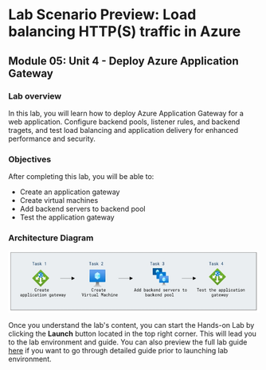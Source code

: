 # Lab Scenario Preview: Load balancing HTTP(S) traffic in Azure

## Module 05: Unit 4 - Deploy Azure Application Gateway

### Lab overview

In this lab, you will learn how to deploy Azure Application Gateway for a web application. Configure backend pools, listener rules, and backend tragets, and test load balancing and application delivery for enhanced performance and security.

### Objectives
  
After completing this lab, you will be able to:

-  Create an application gateway
-  Create virtual machines
-  Add backend servers to backend pool
-  Test the application gateway


### Architecture Diagram

![](media/M5-U4.png) 

Once you understand the lab's content, you can start the Hands-on Lab by clicking the **Launch** button located in the top right corner. This will lead you to the lab environment and guide. You can also preview the full lab guide [here](https://experience.cloudlabs.ai/#/labguidepreview/5fa4ae69-5f06-4d10-878b-2696cba5c94c) if you want to go through detailed guide prior to launching lab environment.










